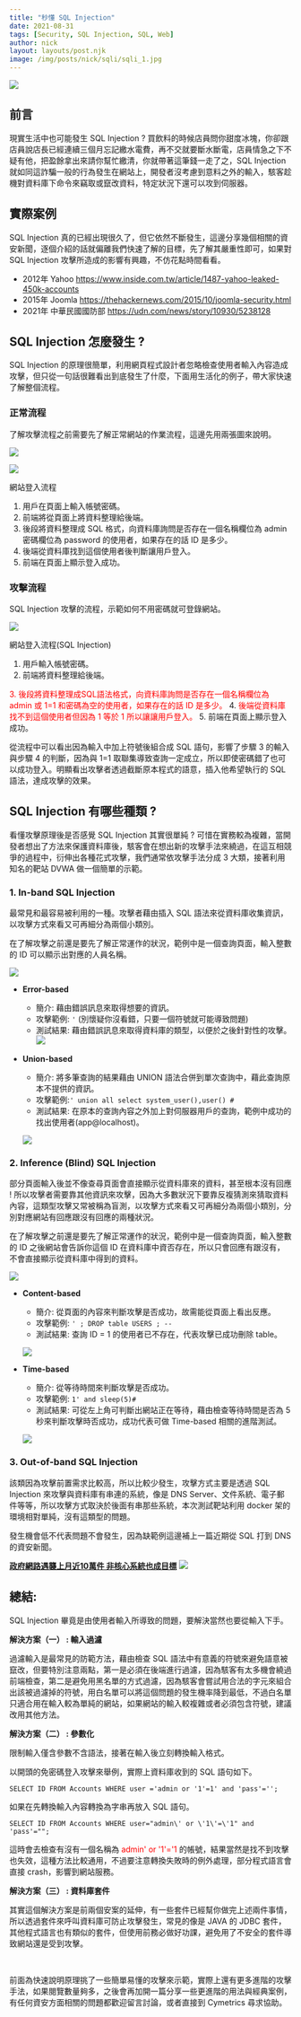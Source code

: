 ```yaml
---
title: "秒懂 SQL Injection"
date: 2021-08-31
tags: [Security, SQL Injection, SQL, Web]
author: nick
layout: layouts/post.njk
image: /img/posts/nick/sqli/sqli_1.jpg
---
```


![](/img/posts/nick/sqli/sqli_1.jpg)

## 前言

現實生活中也可能發生 SQL Injection ? 買飲料的時候店員問你甜度冰塊，你卻跟店員說店長已經連續三個月忘記繳水電費，再不交就要斷水斷電，店員情急之下不疑有他，把盈餘拿出來請你幫忙繳清，你就帶著這筆錢一走了之，SQL Injection 就如同這詐騙一般的行為發生在網站上，開發者沒考慮到意料之外的輸入，駭客趁機對資料庫下命令來竊取或竄改資料，特定狀況下還可以攻到伺服器。

## 實際案例

SQL Injection 真的已經出現很久了，但它依然不斷發生，這邊分享幾個相關的資安新聞，逐個介紹的話就偏離我們快速了解的目標，先了解其嚴重性即可，如果對 SQL Injection 攻擊所造成的影響有興趣，不仿花點時間看看。

* 2012年 Yahoo
https://www.inside.com.tw/article/1487-yahoo-leaked-450k-accounts
* 2015年 Joomla
https://thehackernews.com/2015/10/joomla-security.html
* 2021年 中華民國國防部
https://udn.com/news/story/10930/5238128

## SQL Injection 怎麼發生 ?
<!-- summary -->
SQL Injection 的原理很簡單，利用網頁程式設計者忽略檢查使用者輸入內容造成攻擊，但只從一句話很難看出到底發生了什麼，下面用生活化的例子，帶大家快速了解整個流程。
<!-- summary -->
### 正常流程

了解攻擊流程之前需要先了解正常網站的作業流程，這邊先用兩張圖來說明。

![](/img/posts/nick/sqli/sqli_2.jpg)

![](/img/posts/nick/sqli/sqli_3.jpg)

網站登入流程
1. 用戶在頁面上輸入帳號密碼。
2. 前端將從頁面上將資料整理給後端。
3. 後段將資料整理成 SQL 格式，向資料庫詢問是否存在一個名稱欄位為 admin 密碼欄位為 password 的使用者，如果存在的話 ID 是多少。
4. 後端從資料庫找到這個使用者後判斷讓用戶登入。
5. 前端在頁面上顯示登入成功。

### 攻擊流程

SQL Injection 攻擊的流程，示範如何不用密碼就可登錄網站。

![](/img/posts/nick/sqli/sqli_4.jpg)

網站登入流程(SQL Injection)
1. 用戶輸入帳號密碼。
2. 前端將資料整理給後端。
<font color=#FF0000>
3. 後段將資料整理成SQL語法格式，向資料庫詢問是否存在一個名稱欄位為 admin 或 1=1 和密碼為空的使用者，如果存在的話 ID 是多少。</font>
4. <font color=#FF0000>後端從資料庫找不到這個使用者但因為 1 等於 1 所以讓讓用戶登入。</font>
5. 前端在頁面上顯示登入成功。

從流程中可以看出因為輸入中加上符號後組合成 SQL 語句，影響了步驟 3 的輸入與步驟 4 的判斷，因為與 1=1 取聯集導致查詢一定成立，所以即使密碼錯了也可以成功登入。明顯看出攻擊者透過截斷原本程式的語意，插入他希望執行的 SQL 語法，達成攻擊的效果。

## SQL Injection 有哪些種類 ?

看懂攻擊原理後是否感覺 SQL Injection 其實很單純 ? 可惜在實務較為複雜，當開發者想出了方法來保護資料庫後，駭客會在想出新的攻擊手法來繞過，在這互相競爭的過程中，衍伸出各種花式攻擊，我們通常依攻擊手法分成 3 大類，接著利用知名的靶站 DVWA 做一個簡單的示範。



### 1. In-band SQL Injection

最常見和最容易被利用的一種。攻擊者藉由插入 SQL 語法來從資料庫收集資訊，以攻擊方式來看又可再細分為兩個小類別。

在了解攻擊之前還是要先了解正常運作的狀況，範例中是一個查詢頁面，輸入整數的 ID 可以顯示出對應的人員名稱。

![](/img/posts/nick/sqli/sqli_5.jpg)
* **Error-based**
    * 簡介: 藉由錯誤訊息來取得想要的資訊。
    * 攻擊範例: `'` (別懷疑你沒看錯，只要一個符號就可能導致問題)
    * 測試結果: 藉由錯誤訊息來取得資料庫的類型，以便於之後針對性的攻擊。
    ![](/img/posts/nick/sqli/sqli_6.jpg)

* **Union-based**
    * 簡介: 將多筆查詢的結果藉由 UNION 語法合併到單次查詢中，藉此查詢原本不提供的資訊。
    * 攻擊範例:`' union all select system_user(),user() #`
    * 測試結果: 在原本的查詢內容之外加上對伺服器用戶的查詢，範例中成功的找出使用者(app@localhost)。
    
    ![](/img/posts/nick/sqli/sqli_7.jpg)
    
### 2. Inference (Blind) SQL Injection

部分頁面輸入後並不像查尋頁面會直接顯示從資料庫來的資料，甚至根本沒有回應 ! 所以攻擊者需要靠其他資訊來攻擊，因為大多數狀況下要靠反複猜測來猜取資料內容，這類型攻擊又常被稱為盲測，以攻擊方式來看又可再細分為兩個小類別，分別對應網站有回應跟沒有回應的兩種狀況。

在了解攻擊之前還是要先了解正常運作的狀況，範例中是一個查詢頁面，輸入整數的 ID 之後網站會告訴你這個 ID 在資料庫中資否存在，所以只會回應有跟沒有，不會直接顯示從資料庫中得到的資料。

![](/img/posts/nick/sqli/sqli_8.jpg)


* **Content-based**
    * 簡介: 從頁面的內容來判斷攻擊是否成功，故需能從頁面上看出反應。
    * 攻擊範例: `' ; DROP table USERS ; --`
    * 測試結果: 查詢 ID = 1 的使用者已不存在，代表攻擊已成功刪除 table。
    
    ![](/img/posts/nick/sqli/sqli_9.jpg)



* **Time-based**
    * 簡介: 從等待時間來判斷攻擊是否成功。
    * 攻擊範例: `1' and sleep(5)#`
    * 測試結果: 可從左上角可判斷出網站正在等待，藉由檢查等待時間是否為 5 秒來判斷攻擊時否成功，成功代表可做 Time-based 相關的進階測試。
    
    ![](/img/posts/nick/sqli/sqli_10.jpg)


### 3. Out-of-band SQL Injection

該類因為攻擊前置需求比較高，所以比較少發生，攻擊方式主要是透過 SQL Injection 來攻擊與資料庫有串連的系統，像是 DNS Server、文件系統、電子郵件等等，所以攻擊方式取決於後面有串那些系統，本次測試靶站利用 docker 架的環境相對單純，沒有這類型的問題。

發生機會低不代表問題不會發生，因為缺範例這邊補上一篇近期從 SQL 打到 DNS 的資安新聞。

**[政府網路遇襲上月近10萬件 非核心系統也成目標](https://www.cna.com.tw/news/aipl/202101270075.aspx "Title")**
![](/img/posts/nick/sqli/sqli_11.jpg)





## 總結:

SQL Injection 畢竟是由使用者輸入所導致的問題，要解決當然也要從輸入下手。

**解決方案（一） :  輸入過濾**

過濾輸入是最常見的防範方法，藉由檢查 SQL 語法中有意義的符號來避免語意被竄改，但要特別注意兩點，第一是必須在後端進行過濾，因為駭客有太多機會繞過前端檢查，第二是避免用黑名單的方式過濾，因為駭客會嘗試用合法的字元來組合出該被過濾掉的符號，用白名單可以將這個問題的發生機率降到最低，不過白名單只適合用在輸入較為單純的網站，如果網站的輸入較複雜或者必須包含符號，建議改用其他方法。

**解決方案（二） :  參數化**

限制輸入僅含參數不含語法，接著在輸入後立刻轉換輸入格式。

以開頭的免密碼登入攻擊來舉例，實際上資料庫收到的 SQL 語句如下。
```
SELECT ID FROM Accounts WHERE user ='admin or '1'=1' and 'pass'='';
```
如果在先轉換輸入內容轉換為字串再放入 SQL 語句。
```
SELECT ID FROM Accounts WHERE user="admin\' or \'1\'=\'1" and 'pass'="";
```
這時會去檢查有沒有一個名稱為 <font color=#FF0000>admin' or '1'='1 </font>的帳號，結果當然是找不到攻擊也失效，這種方法比較通用，不過要注意轉換失敗時的例外處理，部分程式語言會直接 crash，影響到網站服務。

**解決方案（三） : 資料庫套件**

其實這個解決方案是前兩個安案的延伸，有一些套件已經幫你做完上述兩件事情，所以透過套件來呼叫資料庫可防止攻擊發生，常見的像是 JAVA 的 JDBC 套件，其他程式語言也有類似的套件，但使用前務必做好功課，避免用了不安全的套件導致網站還是受到攻擊。

<br>

前面為快速說明原理挑了一些簡單易懂的攻擊來示範，實際上還有更多進階的攻擊手法，如果閱覽數量夠多，之後會再加開一篇分享一些更進階的用法與經典案例，有任何資安方面相關的問題都歡迎留言討論，或者直接到 Cymetrics 尋求協助。
